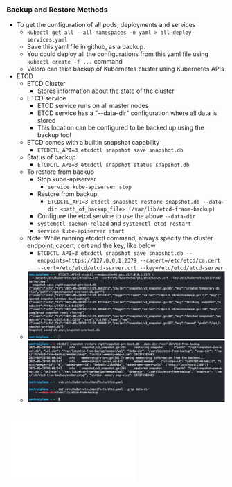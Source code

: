 
### Backup and Restore Methods

- To get the configuration of all pods, deployments and services
	- `kubectl get all --all-namespaces -o yaml > all-deploy-services.yaml`
	- Save this yaml file in github, as a backup.
	- You could deploy all the configurations from this yaml file using `kubectl create -f ...` command
	- Velero can take backup of Kubernetes cluster using Kubernetes APIs
- ETCD
	- ETCD Cluster
		- Stores information about the state of the cluster
	- ETCD service
		- ETCD service runs on all master nodes
		- ETCD service has a "--data-dir" configuration where all data is stored
		- This location can be configured to be backed up using the backup tool
	- ETCD comes with a builtin snapshot capability
		- `ETCDCTL_API=3 etcdctl snapshot save snapshot.db`
	- Status of backup
		- `ETCDCTL_API=3 etcdctl snapshot status snapshot.db`
	- To restore from backup
		- Stop kube-apiserver
			- `service kube-apiserver stop`
		- Restore from backup
			- `ETCDCTL_API=3 etdctl snapshot restore snapshot.db --data-dir <path_of_backup_file> (/var/lib/etcd-fraom-backup)`
		- Configure the etcd.service to use the above `--data-dir`
		- `systemctl daemon-reload` and `systemctl etcd restart`
		- `service kube-apiserver start`
	- Note: While running etcdctl command, always specify the cluster endpoint, cacert, cert and the key, like below
		- `ETCDCTL_API=3 etcdctl snapshot save snapshot.db --endpoints=https://127.0.0.1:2379 --cacert=/etc/etcd/ca.cert --cert=/etc/etcd/etcd-server.crt --key=/etc/etcd/etcd-server`
	- ![snapshotofetcddb.png](Attachments/snapshotofetcddb.png)
	- ![snapshotrestoreofetcdb.png](Attachments/snapshotrestoreofetcdb.png)

![Kubernetes-CKA-0500-Cluster-Maintenance-v1.2-1.pdf](Attachments/Kubernetes-CKA-0500-Cluster-Maintenance-v1.2-1.pdf)
---
